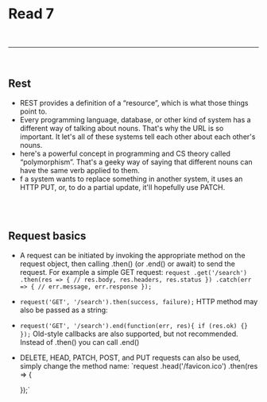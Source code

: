 # Read 7
<br>
<hr>
<br>

 ## Rest
* REST provides a definition of a “resource”, which is what those things point to.
* Every programming language, database, or other kind of system has a different way of talking about nouns. That's why the URL is so important. It let's all of these systems tell each other about each other's nouns.
* here's a powerful concept in programming and CS theory called “polymorphism”. That's a geeky way of saying that different nouns can have the same verb applied to them.
* f a system wants to replace something in another system, it uses an HTTP PUT, or, to do a partial update, it'll hopefully use PATCH.

<br><br>

## Request basics
* A request can be initiated by invoking the appropriate method on the request object, then calling .then() (or .end() or await) to send the request. For example a simple GET request:
`request
   .get('/search')
   .then(res => {
      // res.body, res.headers, res.status
   })
   .catch(err => {
      // err.message, err.response
   });`

* `request('GET', '/search').then(success, failure);` HTTP method may also be passed as a string:
* `request('GET', '/search').end(function(err, res){
  if (res.ok) {}
});` Old-style callbacks are also supported, but not recommended. Instead of .then() you can call .end()
* DELETE, HEAD, PATCH, POST, and PUT requests can also be used, simply change the method name: `request
  .head('/favicon.ico')
  .then(res => {

  });`
